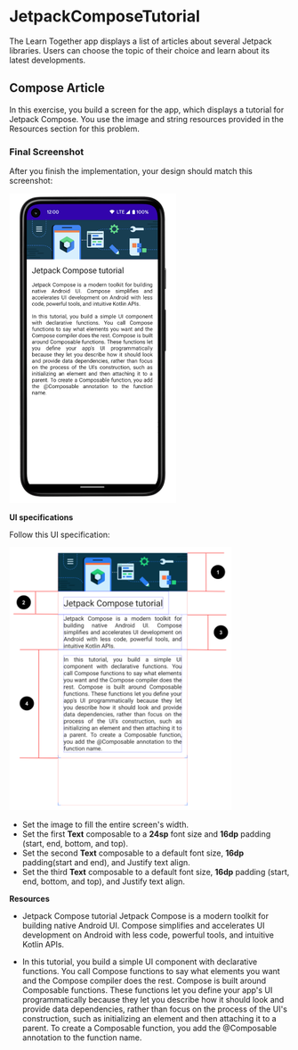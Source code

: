 # JetpackComposeTutorial
The Learn Together app displays a list of articles about several Jetpack libraries. Users can choose the topic of their choice and learn about its latest developments.
## Compose Article
In this exercise, you build a screen for the app, which displays a tutorial for Jetpack Compose. You use the image and string resources provided in the Resources section for this problem.

### Final Screenshot
After you finish the implementation, your design should match this screenshot:

<img src="./app/src/main/res/drawable-nodpi/screenshot.png" style="width:300px;"/>

**UI specifications**

Follow this UI specification:

<img src="./app/src/main/res/drawable-nodpi/screenshot2.png" style="width:400px;"/>

* Set the image to fill the entire screen's width.
* Set the first **Text** composable to a **24sp** font size and **16dp** padding (start, end, bottom, and top).
* Set the second **Text** composable to a default font size, **16dp** padding(start and end), and Justify text align.
* Set the third **Text** composable to a default font size, **16dp** padding (start, end, bottom, and top), and Justify text align.

**Resources**

* Jetpack Compose tutorial
Jetpack Compose is a modern toolkit for building native Android UI. Compose simplifies and accelerates UI development on Android with less code, 
powerful tools, and intuitive Kotlin APIs.

* In this tutorial, you build a simple UI component with declarative functions. You call Compose functions to say what elements you want and the Compose 
compiler does the rest. Compose is built around Composable functions. These functions let you define your app\'s UI programmatically because they let 
you describe how it should look and provide data dependencies, rather than focus on the process of the UI\'s construction, such as initializing an 
element and then attaching it to a parent. To create a Composable function, you add the @Composable annotation to the function name.
